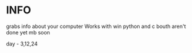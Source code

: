 # INFO
grabs info about your computer
Works with win
python and c bouth aren't done yet mb soon

day - 3,12,24

